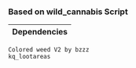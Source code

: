 ### Based on wild_cannabis Script

|Dependencies|
|---|

```yarn
Colored weed V2 by bzzz
kq_lootareas
```
